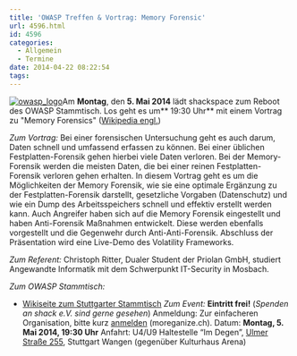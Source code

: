 ```yaml
---
title: 'OWASP Treffen & Vortrag: Memory Forensic'
url: 4596.html
id: 4596
categories:
  - Allgemein
  - Termine
date: 2014-04-22 08:22:54
tags:
---
```


[![owasp_logo](https://blog.shackspace.de/wp-content/uploads/2014/04/owasp_logo-291x300.png)](https://blog.shackspace.de/wp-content/uploads/2014/04/owasp_logo.png)Am **Montag**, den **5\. Mai 2014** lädt shackspace zum Reboot des OWASP Stammtisch. Los geht es um** 19:30 Uhr** mit einem Vortrag zu "Memory Forensics" ([Wikipedia engl.](http://en.wikipedia.org/wiki/Memory_forensics))

_Zum Vortrag:_
Bei einer forensischen Untersuchung geht es auch darum, Daten schnell und umfassend erfassen zu können.
Bei einer üblichen Festplatten-Forensik gehen hierbei viele Daten verloren. Bei der Memory-Forensik werden die meisten Daten, die bei einer reinen Festplatten-Forensik verloren gehen erhalten.
In diesem Vortrag geht es um die Möglichkeiten der Memory Forensik, wie sie eine optimale Ergänzung zu der Festplatten-Forensik darstellt, gesetzliche Vorgaben (Datenschutz) und wie ein Dump des Arbeitsspeichers schnell und effektiv erstellt werden kann.
Auch Angreifer haben sich auf die Memory Forensik eingestellt und haben Anti-Forensik Maßnahmen entwickelt. Diese werden ebenfalls vorgestellt und die Gegenwehr durch Anti-Anti-Forensik.
Abschluss der Präsentation wird eine Live-Demo des Volatility Frameworks.

_Zum Referent:_
Christoph Ritter, Dualer Student der Priolan GmbH, studiert Angewandte Informatik mit dem Schwerpunkt IT-Security in Mosbach.

_Zum OWASP Stammtisch:_

*   [Wikiseite zum Stuttgarter Stammtisch](https://www.owasp.org/index.php/OWASP_German_Chapter_Stammtisch_Initiative/Stuttgart)
_Zum Event:_
**Eintritt frei!** (_Spenden an shack e.V. sind gerne gesehen_)
Anmeldung: Zur einfacheren Organisation, bitte kurz [anmelden](http://moreganize.ch/bwUr1JNINmi) (moreganize.ch).
Datum: **Montag, 5\. Mai 2014, 19:30 Uhr**
Anfahrt: U4/U9 Haltestelle “Im Degen”, [Ulmer Straße 255](https://blog.shackspace.de/?page_id=713), Stuttgart Wangen (gegenüber Kulturhaus Arena)